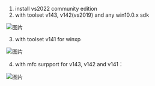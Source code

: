 1. install vs2022 community edition
2. with toolset v143, v142(vs2019) and any win10.0.x sdk

 ![图片](https://user-images.githubusercontent.com/10056514/155878454-ef5ee3c7-e884-45cc-8054-d56f6fb8fdf5.png)
 
3. with toolset v141 for winxp

![图片](https://user-images.githubusercontent.com/10056514/155878568-659777d4-f921-4889-82e5-2f3284c685b9.png)

4. with mfc surpport for v143, v142 and v141：

 ![图片](https://user-images.githubusercontent.com/10056514/155878367-f5aea6a9-f013-43e8-97a4-3507a939df1e.png)

